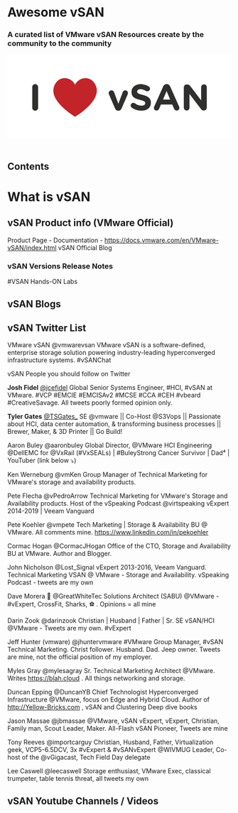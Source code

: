 # Awesome vSAN

### A curated list of VMware vSAN Resources create by the community to the community

<div align="center">
	<img src="media/i-love-vsan.png" alt="I Love vSAN">
	<br>
	<br>
	<p>
</div>


## Contents

# What is vSAN

## vSAN Product info (VMware Official)

Product Page - 
Documentation - https://docs.vmware.com/en/VMware-vSAN/index.html
vSAN Official Blog

### vSAN Versions Release Notes

#VSAN Hands-ON Labs

## vSAN Blogs

## vSAN Twitter List

VMware vSAN
@vmwarevsan
VMware vSAN is a software-defined, enterprise storage solution powering industry-leading hyperconverged infrastructure systems. #vSANChat

vSAN People you should follow on Twitter

**Josh Fidel**
[@jcefidel](https://twitter.com/jcefidel)
Global Senior Systems Engineer, #HCI, #vSAN at VMware. #VCP #EMCIE #EMCISAv2 #MCSE #CCA #CEH #vbeard #CreativeSavage. All tweets poorly formed opinion only.

**Tyler Gates**
[@TSGates_](https://twitter.com/TSGates_)
SE @vmware || Co-Host @S3Vops || Passionate about HCI, data center automation, & transforming business processes || Brewer, Maker, & 3D Printer || Go Build!

Aaron Buley
@aaronbuley
Global Director, @VMware HCI Engineering @DellEMC for @VxRail (#VxSEALs) | #BuleyStrong Cancer Survivor | Dad⁴ | YouTuber (link below ⤵️)

Ken Werneburg
@vmKen
Group Manager of Technical Marketing for VMware's storage and availability products.

Pete Flecha
@vPedroArrow
Technical Marketing for VMware's Storage and Availability products. Host of the vSpeaking Podcast @virtspeaking vExpert 2014-2019 | Veeam Vanguard

Pete Koehler
@vmpete
Tech Marketing | Storage & Availability BU @ VMware. All comments mine. https://www.linkedin.com/in/pekoehler 

Cormac Hogan
@CormacJHogan
Office of the CTO, Storage and Availability BU at VMware. Author and Blogger.

John Nicholson
@Lost_Signal
vExpert 2013-2016, Veeam Vanguard. Technical Marketing VSAN @ VMware - Storage and Availability. vSpeaking Podcast - tweets are my own

Dave Morera  🦈
@GreatWhiteTec
Solutions Architect (SABU) @VMware - #vExpert, CrossFit, Sharks, ⚽️ . Opinions = all mine

Darin Zook
@darinzook
Christian | Husband | Father | Sr. SE vSAN/HCI @VMware - Tweets are my own. #vExpert

Jeff Hunter (vmware)
@jhuntervmware
#VMware Group Manager, #vSAN Technical Marketing. Christ follower. Husband. Dad. Jeep owner. Tweets are mine, not the official position of my employer.

Myles Gray
@mylesagray
Sr. Technical Marketing Architect @VMware. Writes https://blah.cloud . All things networking and storage.

Duncan Epping
@DuncanYB
Chief Technologist Hyperconverged Infrastructure @VMware, focus on Edge and Hybrid Cloud. Author of http://Yellow-Bricks.com , vSAN and Clustering Deep dive books

Jason Massae
@jbmassae
@VMware, vSAN vExpert, vExpert, Christian, Family man, Scout Leader, Maker. All-Flash vSAN Pioneer, Tweets are mine

Tony Reeves
@importcarguy
Christian, Husband, Father, Virtualization geek, VCP5-6.5DCV, 3x #vExpert & #vSANvExpert @WIVMUG Leader, Co-host of the @vGigacast, Tech Field Day delegate

Lee Caswell
@leecaswell
Storage enthusiast, VMware Exec, classical trumpeter, table tennis threat, all tweets my own













## vSAN Youtube Channels / Videos

